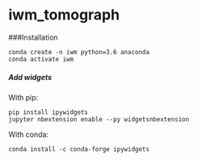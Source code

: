 # iwm_tomograph

###Installation
```
conda create -n iwm python=3.6 anaconda
conda activate iwm
``` 

##### Add widgets
With pip:
```
pip install ipywidgets
jupyter nbextension enable --py widgetsnbextension
```

With conda:
```
conda install -c conda-forge ipywidgets
```